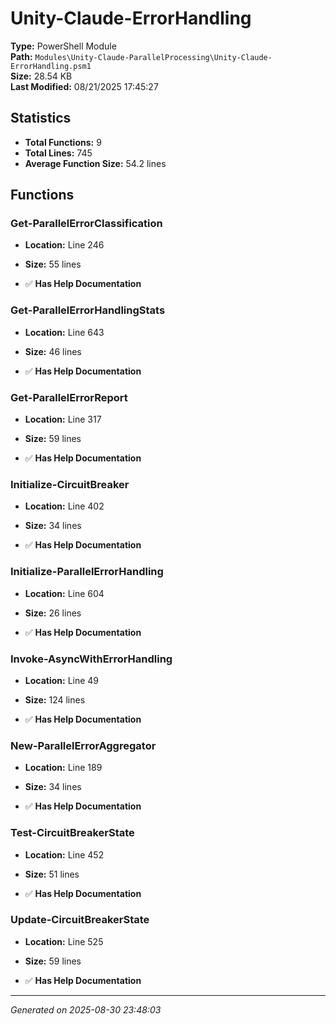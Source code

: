# Unity-Claude-ErrorHandling

**Type:** PowerShell Module  
**Path:** `Modules\Unity-Claude-ParallelProcessing\Unity-Claude-ErrorHandling.psm1`  
**Size:** 28.54 KB  
**Last Modified:** 08/21/2025 17:45:27  

## Statistics

- **Total Functions:** 9
- **Total Lines:** 745
- **Average Function Size:** 54.2 lines

## Functions


### Get-ParallelErrorClassification

- **Location:** Line 246
- **Size:** 55 lines

- ✅ **Has Help Documentation** 
### Get-ParallelErrorHandlingStats

- **Location:** Line 643
- **Size:** 46 lines

- ✅ **Has Help Documentation** 
### Get-ParallelErrorReport

- **Location:** Line 317
- **Size:** 59 lines

- ✅ **Has Help Documentation** 
### Initialize-CircuitBreaker

- **Location:** Line 402
- **Size:** 34 lines

- ✅ **Has Help Documentation** 
### Initialize-ParallelErrorHandling

- **Location:** Line 604
- **Size:** 26 lines

- ✅ **Has Help Documentation** 
### Invoke-AsyncWithErrorHandling

- **Location:** Line 49
- **Size:** 124 lines

- ✅ **Has Help Documentation** 
### New-ParallelErrorAggregator

- **Location:** Line 189
- **Size:** 34 lines

- ✅ **Has Help Documentation** 
### Test-CircuitBreakerState

- **Location:** Line 452
- **Size:** 51 lines

- ✅ **Has Help Documentation** 
### Update-CircuitBreakerState

- **Location:** Line 525
- **Size:** 59 lines

- ✅ **Has Help Documentation**

---
*Generated on 2025-08-30 23:48:03*
